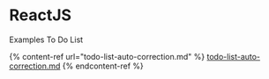 # ReactJS

Examples To Do List

{% content-ref url="todo-list-auto-correction.md" %}
[todo-list-auto-correction.md](todo-list-auto-correction.md)
{% endcontent-ref %}
